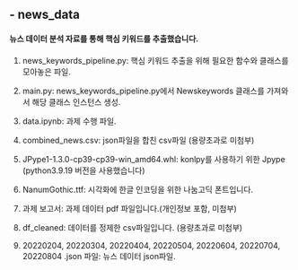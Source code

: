 ## - news_data

#### 뉴스 데이터 분석 자료를 통해 핵심 키워드를 추출했습니다. 

1. news_keywords_pipeline.py: 핵심 키워드 추출을 위해 필요한 함수와 클래스를 모아놓은 파일.

2. main.py: news_keywords_pipeline.py에서 Newskeywords 클래스를 가져와서 해당 클래스 인스턴스 생성.

3. data.ipynb: 과제 수행 파일.

4. combined_news.csv: json파일을 합친 csv파일 (용량초과로 미첨부)

5. JPype1-1.3.0-cp39-cp39-win_amd64.whl: konlpy를 사용하기 위한 Jpype (python3.9.19 버전을 사용했습니다)

6. NanumGothic.ttf: 시각화에 한글 인코딩을 위한 나눔고딕 폰트입니다.

7. 과제 보고서: 과제 데이터 pdf 파일입니다.(개인정보 포함, 미첨부) 

8. df_cleaned: 데이터를 정제한 csv파일입니다. (용량초과로 미첨부)


9. 20220204, 20220304, 20220404, 20220504, 20220604, 20220704, 20220804 .json 파일: 뉴스 데이터 json파일.
